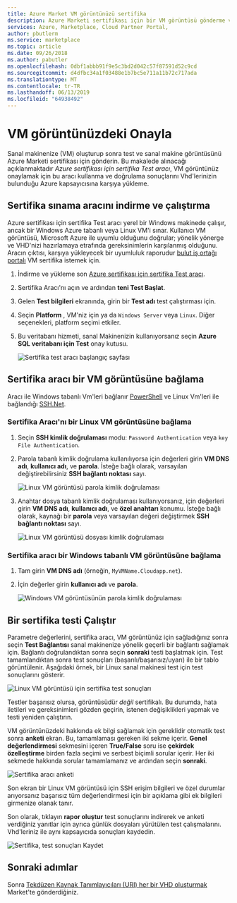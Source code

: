 ```yaml
---
title: Azure Market VM görüntünüzü sertifika
description: Azure Marketi sertifikası için bir VM görüntüsü gönderme ve test açıklanmaktadır.
services: Azure, Marketplace, Cloud Partner Portal,
author: pbutlerm
ms.service: marketplace
ms.topic: article
ms.date: 09/26/2018
ms.author: pabutler
ms.openlocfilehash: 0dbf1abbb91f9e5c3bd2d042c57f87591d52c9cd
ms.sourcegitcommit: d4dfbc34a1f03488e1b7bc5e711a11b72c717ada
ms.translationtype: MT
ms.contentlocale: tr-TR
ms.lasthandoff: 06/13/2019
ms.locfileid: "64938492"
---
```

# <a name="certify-your-vm-image"></a>VM görüntünüzdeki Onayla

Sanal makinenize (VM) oluşturup sonra test ve sanal makine görüntüsünü Azure Marketi sertifikası için gönderin. Bu makalede alınacağı açıklanmaktadır *Azure sertifikası için sertifika Test aracı*, VM görüntünüz onaylamak için bu aracı kullanma ve doğrulama sonuçlarını Vhd'lerinizin bulunduğu Azure kapsayıcısına karşıya yükleme. 


## <a name="download-and-run-the-certification-test-tool"></a>Sertifika sınama aracını indirme ve çalıştırma

Azure sertifikası için sertifika Test aracı yerel bir Windows makinede çalışır, ancak bir Windows Azure tabanlı veya Linux VM'i sınar.  Kullanıcı VM görüntüsü, Microsoft Azure ile uyumlu olduğunu doğrular; yönelik yönerge ve VHD'nizi hazırlamaya etrafında gereksinimlerin karşılanmış olduğunu. Aracın çıktısı, karşıya yükleyecek bir uyumluluk raporudur [bulut iş ortağı portalı](https://cloudpartner.azure.com) VM sertifika istemek için.

1. İndirme ve yükleme son [Azure sertifikası için sertifika Test aracı](https://www.microsoft.com/download/details.aspx?id=44299). 
2. Sertifika Aracı'nı açın ve ardından **teni Test Başlat**.
3. Gelen **Test bilgileri** ekranında, girin bir **Test adı** test çalıştırması için.
4. Seçin **Platform** , VM'niz için ya da `Windows Server` veya `Linux`. Diğer seçenekleri, platform seçimi etkiler.
5. Bu veritabanı hizmeti, sanal Makinenizin kullanıyorsanız seçin **Azure SQL veritabanı için Test** onay kutusu.

   ![Sertifika test aracı başlangıç sayfası](./media/publishvm_025.png)


## <a name="connect-the-certification-tool-to-a-vm-image"></a>Sertifika aracı bir VM görüntüsüne bağlama

  Aracı ile Windows tabanlı Vm'leri bağlanır [PowerShell](https://docs.microsoft.com/powershell/) ve Linux Vm'leri ile bağlandığı [SSH.Net](https://www.ssh.com/ssh/protocol/).

### <a name="connect-the-certification-tool-to-a-linux-vm-image"></a>Sertifika Aracı'nı bir Linux VM görüntüsüne bağlama

1. Seçin **SSH kimlik doğrulaması** modu: `Password Authentication` veya `key File Authentication`.
2. Parola tabanlı kimlik doğrulama kullanılıyorsa için değerleri girin **VM DNS adı**, **kullanıcı adı**, ve **parola**.  İsteğe bağlı olarak, varsayılan değiştirebilirsiniz **SSH bağlantı noktası** sayı.

     ![Linux VM görüntüsü parola kimlik doğrulaması](./media/publishvm_026.png)

3. Anahtar dosya tabanlı kimlik doğrulaması kullanıyorsanız, için değerleri girin **VM DNS adı**, **kullanıcı adı**, ve **özel anahtarı** konumu.  İsteğe bağlı olarak, kaynağı bir **parola** veya varsayılan değeri değiştirmek **SSH bağlantı noktası** sayı.

     ![Linux VM görüntüsü dosyası kimlik doğrulaması](./media/publishvm_027.png)

### <a name="connect-the-certification-tool-to-a-windows-based-vm-image"></a>**Sertifika aracı bir Windows tabanlı VM görüntüsüne bağlama**
1. Tam girin **VM DNS adı** (örneğin, `MyVMName.Cloudapp.net`).
2. İçin değerler girin **kullanıcı adı** ve **parola**.

   ![Windows VM görüntüsünün parola kimlik doğrulaması](./media/publishvm_028.png)


## <a name="run-a-certification-test"></a>Bir sertifika testi Çalıştır

Parametre değerlerini, sertifika aracı, VM görüntünüz için sağladığınız sonra seçin **Test Bağlantısı** sanal makinenize yönelik geçerli bir bağlantı sağlamak için. Bağlantı doğrulandıktan sonra seçin **sonraki** testi başlatmak için.  Test tamamlandıktan sonra test sonuçları (başarılı/başarısız/uyarı) ile bir tablo görüntülenir.  Aşağıdaki örnek, bir Linux sanal makinesi test için test sonuçlarını gösterir. 

![Linux VM görüntüsü için sertifika test sonuçları](./media/publishvm_029.png)

Testler başarısız olursa, görüntüsüdür *değil* sertifikalı. Bu durumda, hata iletileri ve gereksinimleri gözden geçirin, istenen değişiklikleri yapmak ve testi yeniden çalıştırın. 

VM görüntünüzdeki hakkında ek bilgi sağlamak için gereklidir otomatik test sonra **anketi** ekran.  Bu, tamamlaması gereken iki sekme içerir.  **Genel değerlendirmesi** sekmesini içeren **True/False** soru ise **çekirdek özelleştirme** birden fazla seçimi ve serbest biçimli sorular içerir.  Her iki sekmede hakkında sorular tamamlamanız ve ardından seçin **sonraki**.

![Sertifika aracı anketi](./media/publishvm_030.png)

Son ekran bir Linux VM görüntüsü için SSH erişim bilgileri ve özel durumlar arıyorsanız başarısız tüm değerlendirmesi için bir açıklama gibi ek bilgileri girmenize olanak tanır. 

Son olarak, tıklayın **rapor oluştur** test sonuçlarını indirerek ve anketi verdiğiniz yanıtlar için ayrıca günlük dosyaları yürütülen test çalışmalarını. Vhd'leriniz ile aynı kapsayıcıda sonuçları kaydedin.

![Sertifika, test sonuçları Kaydet](./media/publishvm_031.png)


## <a name="next-steps"></a>Sonraki adımlar

Sonra [Tekdüzen Kaynak Tanımlayıcıları (URI) her bir VHD oluşturmak](./cpp-get-sas-uri.md) Market'te gönderdiğiniz. 
